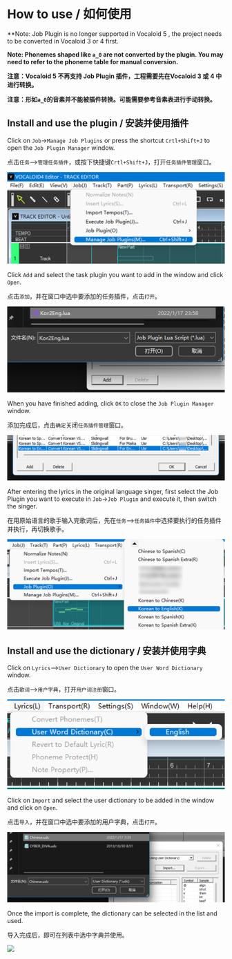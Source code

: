 # How to use / 如何使用

**Note: Job Plugin is no longer supported in Vocaloid 5 , the project needs to be converted in Vocaloid 3 or 4 first.   

**Note: Phonemes shaped like `a_0` are not converted by the plugin. You may need to refer to the phoneme table for manual conversion.**

**注意：Vocaloid 5 不再支持 Job Plugin 插件，工程需要先在Vocaloid 3 或 4 中进行转换。**

**注意：形如`a_0`的音素并不能被插件转换。可能需要参考音素表进行手动转换。**

## Install and use the plugin / 安装并使用插件

Click on `Job`->`Manage Job Plugins` or press the shortcut `Crtl+Shift+J` to open the `Job Plugin Manager` window.

点击`任务`-->`管理任务插件`，或按下快捷键`Crtl+Shift+J`，打开`任务插件管理`窗口。

![](/assets/install1.png)

Click `Add` and select the task plugin you want to add in the window and click `Open`.

点击`添加`，并在窗口中选中要添加的任务插件，点击`打开`。

![](/assets/install2.png)

When you have finished adding, click `OK` to close the `Job Plugin Manager` window.

添加完成后，点击`确定`关闭`任务插件管理`窗口。

![](/assets/install3.png)

After entering the lyrics in the original language singer, first select the Job Plugin you want to execute in `Job`->`Job Plugin` and execute it, then switch the singer.

在用原始语言的歌手输入完歌词后，先在`任务`-->`任务插件`中选择要执行的任务插件并执行，再切换歌手。

![](/assets/install4.png)

## Install and use the dictionary / 安装并使用字典

Click on `Lyrics`-->`User Dictionary` to open the `User Word Dictionary` window.

点击`歌词`-->`用户字典`，打开`用户词注册`窗口。

![](/assets/udc1.png)

Click on `Import` and select the user dictionary to be added in the window and click on `Open`.

点击`导入`，并在窗口中选中要添加的用户字典，点击`打开`。

![](/assets/udc2.png)

Once the import is complete, the dictionary can be selected in the list and used.

导入完成后，即可在列表中选中字典并使用。

![](/assets/udc3.jpg)
